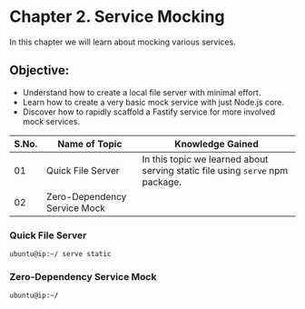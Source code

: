 # Chapter 2. Service Mocking

In this chapter we will learn about mocking various services.

## Objective:
-   Understand how to create a local file server with minimal effort.
-   Learn how to create a very basic mock service with just Node.js core.
-   Discover how to rapidly scaffold a Fastify service for more involved mock services.

| S.No. | Name of Topic | Knowledge Gained |
|---|---|---|
| 01 | Quick File Server | In this topic we learned about serving static file using `serve` npm package. |
| 02 | Zero-Dependency Service Mock |  |


### Quick File Server

```console
ubuntu@ip:~/ serve static
```

### Zero-Dependency Service Mock

```console
ubuntu@ip:~/ 
```